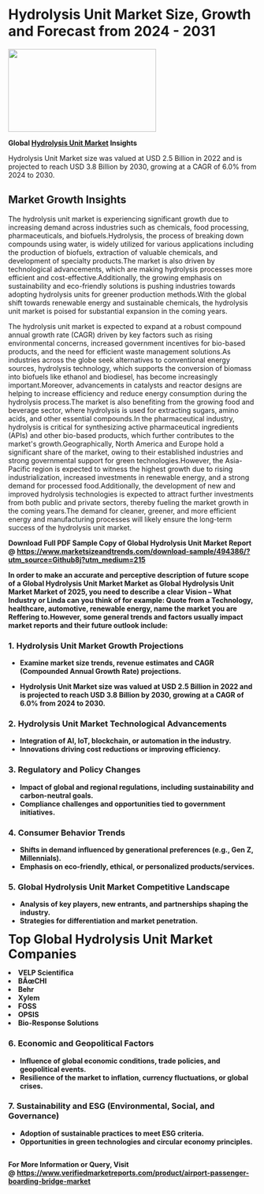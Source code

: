 <H1>Hydrolysis Unit Market Size, Growth and Forecast from 2024 - 2031</H1><img class="aligncenter size-medium wp-image-584254" src="https://thirdeyenews.in/wp-content/uploads/2024/09/Global-Market-Research-300x168.jpeg" alt="" width="300" height="168" /><p><strong>Global&nbsp;<a href="https://www.marketsizeandtrends.com/download-sample/494386/?utm_source=Github8j?utm_medium=215">Hydrolysis Unit Market</a> Insights</strong></p><p>Hydrolysis Unit Market size was valued at USD 2.5 Billion in 2022 and is projected to reach USD 3.8 Billion by 2030, growing at a CAGR of 6.0% from 2024 to 2030.</p><p><h2>Market Growth Insights</h2> <p>The hydrolysis unit market is experiencing significant growth due to increasing demand across industries such as chemicals, food processing, pharmaceuticals, and biofuels.Hydrolysis, the process of breaking down compounds using water, is widely utilized for various applications including the production of biofuels, extraction of valuable chemicals, and development of specialty products.The market is also driven by technological advancements, which are making hydrolysis processes more efficient and cost-effective.Additionally, the growing emphasis on sustainability and eco-friendly solutions is pushing industries towards adopting hydrolysis units for greener production methods.With the global shift towards renewable energy and sustainable chemicals, the hydrolysis unit market is poised for substantial expansion in the coming years.<strong></strong></p> <p>The hydrolysis unit market is expected to expand at a robust compound annual growth rate (CAGR) driven by key factors such as rising environmental concerns, increased government incentives for bio-based products, and the need for efficient waste management solutions.As industries across the globe seek alternatives to conventional energy sources, hydrolysis technology, which supports the conversion of biomass into biofuels like ethanol and biodiesel, has become increasingly important.Moreover, advancements in catalysts and reactor designs are helping to increase efficiency and reduce energy consumption during the hydrolysis process.The market is also benefiting from the growing food and beverage sector, where hydrolysis is used for extracting sugars, amino acids, and other essential compounds.In the pharmaceutical industry, hydrolysis is critical for synthesizing active pharmaceutical ingredients (APIs) and other bio-based products, which further contributes to the market's growth.Geographically, North America and Europe hold a significant share of the market, owing to their established industries and strong governmental support for green technologies.However, the Asia-Pacific region is expected to witness the highest growth due to rising industrialization, increased investments in renewable energy, and a strong demand for processed food.Additionally, the development of new and improved hydrolysis technologies is expected to attract further investments from both public and private sectors, thereby fueling the market growth in the coming years.The demand for cleaner, greener, and more efficient energy and manufacturing processes will likely ensure the long-term success of the hydrolysis unit market.<strong></p><p><span class=""><strong>Download Full PDF Sample Copy of Global Hydrolysis Unit Market Report</strong> @ <a href="https://www.marketsizeandtrends.com/download-sample/494386/?utm_source=Github8j?utm_medium=215" target="_blank">https://www.marketsizeandtrends.com/download-sample/494386/?utm_source=Github8j?utm_medium=215</a></span></p><p>In order to make an accurate and perceptive description of future scope of a Global&nbsp;Hydrolysis Unit Market Market as Global&nbsp;Hydrolysis Unit Market Market of 2025, you need to describe a clear Vision &ndash; What Industry or Linda can you think of for example: Quote from a Technology, healthcare, automotive, renewable energy, name the market you are Reffering to.However, some general trends and factors usually impact market reports and their future outlook include:</p><h3>1.&nbsp;<strong>Hydrolysis Unit Market Growth Projections</strong></h3><ul><li>Examine market size trends, revenue estimates and CAGR (Compounded Annual Growth Rate) projections.</li><li><p>Hydrolysis Unit Market size was valued at USD 2.5 Billion in 2022 and is projected to reach USD 3.8 Billion by 2030, growing at a CAGR of 6.0% from 2024 to 2030.</p></li></ul><h3>2.&nbsp;<strong>Hydrolysis Unit Market Technological Advancements</strong></h3><ul><li>Integration of AI, IoT, blockchain, or automation in the industry.</li><li>Innovations driving cost reductions or improving efficiency.</li></ul><h3>3.&nbsp;<strong>Regulatory and Policy Changes</strong></h3><ul><li>Impact of global and regional regulations, including sustainability and carbon-neutral goals.</li><li>Compliance challenges and opportunities tied to government initiatives.</li></ul><h3>4.&nbsp;<strong>Consumer Behavior Trends</strong></h3><ul><li>Shifts in demand influenced by generational preferences (e.g., Gen Z, Millennials).</li><li>Emphasis on eco-friendly, ethical, or personalized products/services.</li></ul><h3>5.&nbsp;<strong>Global Hydrolysis Unit Market Competitive Landscape</strong></h3><ul><li>Analysis of key players, new entrants, and partnerships shaping the industry.</li><li>Strategies for differentiation and market penetration.</li></ul><p data-pm-slice="1 1 []"><span style="color: inherit; font-family: inherit; font-size: 25px;">Top Global Hydrolysis Unit Market Companies</span></p><div class="" data-test-id=""><p><li>VELP Scientifica</li><li> BÃœCHI</li><li> Behr</li><li> Xylem</li><li> FOSS</li><li> OPSIS</li><li> Bio-Response Solutions</li></p></div><h3>6.&nbsp;<strong>Economic and Geopolitical Factors</strong></h3><ul><li>Influence of global economic conditions, trade policies, and geopolitical events.</li><li>Resilience of the market to inflation, currency fluctuations, or global crises.</li></ul><h3>7.&nbsp;<strong>Sustainability and ESG (Environmental, Social, and Governance)</strong></h3><ul><li>Adoption of sustainable practices to meet ESG criteria.</li><li>Opportunities in green technologies and circular economy principles.</li></ul><h2><strong style="font-size: 14px;">For More Information or Query, Visit @&nbsp;</strong><a style="background-color: #ffffff; font-size: 14px;" href="https://www.marketsizeandtrends.com/report/hydrolysis-unit-market/" target="_blank">https://www.verifiedmarketreports.com/product/airport-passenger-boarding-bridge-market</a></h2>